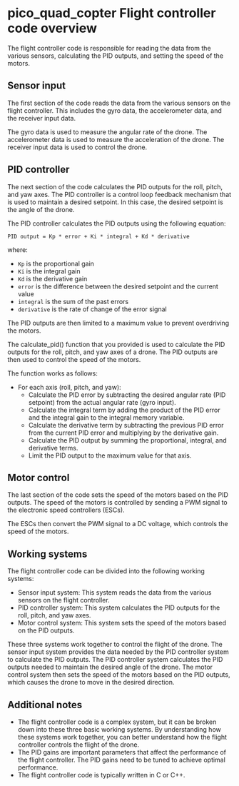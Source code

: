 # pico_quad_copter Flight controller code overview
The flight controller code is responsible for reading the data from the various sensors, calculating the PID outputs, and setting the speed of the motors.

## Sensor input

The first section of the code reads the data from the various sensors on the flight controller. This includes the gyro data, the accelerometer data, and the receiver input data.

The gyro data is used to measure the angular rate of the drone. The accelerometer data is used to measure the acceleration of the drone. The receiver input data is used to control the drone.

## PID controller

The next section of the code calculates the PID outputs for the roll, pitch, and yaw axes. The PID controller is a control loop feedback mechanism that is used to maintain a desired setpoint. In this case, the desired setpoint is the angle of the drone.

The PID controller calculates the PID outputs using the following equation:

```PID output = Kp * error + Ki * integral + Kd * derivative```

where:
* ```Kp``` is the proportional gain
* ```Ki``` is the integral gain
* ```Kd``` is the derivative gain
* ```error``` is the difference between the desired setpoint and the current value
* ```integral``` is the sum of the past errors
* ```derivative``` is the rate of change of the error signal

The PID outputs are then limited to a maximum value to prevent overdriving the motors.

The calculate_pid() function that you provided is used to calculate the PID outputs for the roll, pitch, and yaw axes of a drone. The PID outputs are then used to control the speed of the motors.

The function works as follows:
* For each axis (roll, pitch, and yaw):
  * Calculate the PID error by subtracting the desired angular rate (PID setpoint) from the actual angular rate (gyro input).
  * Calculate the integral term by adding the product of the PID error and the integral gain to the integral memory variable.
  * Calculate the derivative term by subtracting the previous PID error from the current PID error and multiplying by the derivative gain.
  * Calculate the PID output by summing the proportional, integral, and derivative terms.
  * Limit the PID output to the maximum value for that axis.

## Motor control

The last section of the code sets the speed of the motors based on the PID outputs. The speed of the motors is controlled by sending a PWM signal to the electronic speed controllers (ESCs).

The ESCs then convert the PWM signal to a DC voltage, which controls the speed of the motors.

## Working systems

The flight controller code can be divided into the following working systems:
* Sensor input system: This system reads the data from the various sensors on the flight controller.
* PID controller system: This system calculates the PID outputs for the roll, pitch, and yaw axes.
* Motor control system: This system sets the speed of the motors based on the PID outputs.

These three systems work together to control the flight of the drone. The sensor input system provides the data needed by the PID controller system to calculate the PID outputs. The PID controller system calculates the PID outputs needed to maintain the desired angle of the drone. The motor control system then sets the speed of the motors based on the PID outputs, which causes the drone to move in the desired direction.

## Additional notes

* The flight controller code is a complex system, but it can be broken down into these three basic working systems. By understanding how these systems work together, you can better understand how the flight controller controls the flight of the drone.
* The PID gains are important parameters that affect the performance of the flight controller. The PID gains need to be tuned to achieve optimal performance.
* The flight controller code is typically written in C or C++.
